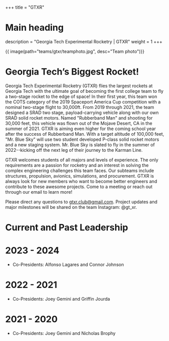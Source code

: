 +++
title = "GTXR"
# Main heading
description = "Georgia Tech Experimental Rocketry | GTXR"
weight = 1
+++

{{ image(path="teams/gtxr/teamphoto.jpg", desc="Team photo")}}
# Georgia Tech’s Biggest Rocket!

Georgia Tech Experimental Rocketry (GTXR) flies the largest rockets at Georgia Tech with the ultimate goal of becoming the first college team to fly a two-stage rocket to the edge of space! In their first year, this team won the COTS category of the 2019 Spaceport America Cup competition with a nominal two-stage flight to 30,000ft. From 2019 through 2021, the team designed a SRAD two stage, payload-carrying vehicle along with our own SRAD solid rocket motors.  Named "Rubberband Man" and shooting for 30,000 feet, this vehicle was flown out of the Mojave Desert, CA in the summer of 2021.  GTXR is aiming even higher for the coming school year after the success of Rubberband Man.  With a target altitude of 100,000 feet, "Mr. Blue Sky" will use two student developed P-class solid rocket motors and a new staging system.  Mr. Blue Sky is slated to fly in the summer of 2022--kicking off the next leg of their journey to the Karman Line.

GTXR welcomes students of all majors and levels of experience.  The only requirements are a passion for rocketry and an interest in solving the complex engineering challenges this team faces.  Our subteams include structures, propulsion, avionics, simulations, and procurement.  GTXR is always look for new members who want to become better engineers and contribute to these awesome projects.  Come to a meeting or reach out through our email to learn more!

Please direct any questions to gtxr.club@gmail.com.  Project updates and major milestones will be shared on the team Instagram: @gt_xr.

# Current and Past Leadership
# 2023 - 2024
- Co-Presidents: Alfonso Lagares and Connor Johnson
# 2022 - 2021
- Co-Presidents: Joey Gemini and Griffin Jourda
# 2021 - 2020
- Co-Presidents: Joey Gemini and Nicholas Brophy
